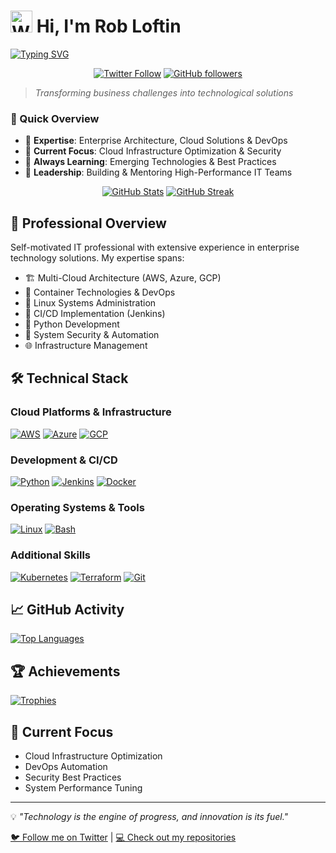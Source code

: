# <img src="https://raw.githubusercontent.com/Tarikul-Islam-Anik/Animated-Fluent-Emojis/master/Emojis/Hand%20gestures/Waving%20Hand.png" alt="Waving Hand" width="35" height="35" /> Hi, I'm Rob Loftin

[![Typing SVG](https://readme-typing-svg.herokuapp.com?font=Fira+Code&pause=1000&color=FFFFFF&width=435&lines=Senior+IT+Guru+%26+Technology+Leader;Cloud+Architecture+%26+DevOps+Expert;20%2B+Years+of+IT+Experience)](https://git.io/typing-svg)

<div align="center">
  
[![Twitter Follow](https://img.shields.io/twitter/follow/ogmacson?style=social)](https://twitter.com/ogmacson)
[![GitHub followers](https://img.shields.io/github/followers/iloveyouit?style=social)](https://github.com/iloveyouit)

</div>

> *Transforming business challenges into technological solutions*

### 🎯 Quick Overview
- 🌟 **Expertise**: Enterprise Architecture, Cloud Solutions & DevOps
- 🔧 **Current Focus**: Cloud Infrastructure Optimization & Security
- 🌱 **Always Learning**: Emerging Technologies & Best Practices
- 👥 **Leadership**: Building & Mentoring High-Performance IT Teams

<div align="center">
  
[![GitHub Stats](https://github-readme-stats.vercel.app/api?username=iloveyouit&show_icons=true&theme=github_dark&hide_border=true&include_all_commits=true&count_private=true)](https://github.com/iloveyouit)
[![GitHub Streak](https://github-readme-streak-stats.herokuapp.com/?user=iloveyouit&theme=github-dark&hide_border=true)](https://github.com/iloveyouit)

</div>

## 💼 Professional Overview

Self-motivated IT professional with extensive experience in enterprise technology solutions. My expertise spans:

- 🏗️ Multi-Cloud Architecture (AWS, Azure, GCP)
- 🐳 Container Technologies & DevOps
- 🐧 Linux Systems Administration
- 🔄 CI/CD Implementation (Jenkins)
- 🐍 Python Development
- 🔐 System Security & Automation
- 🌐 Infrastructure Management

## 🛠️ Technical Stack

### Cloud Platforms & Infrastructure
[![AWS](https://img.shields.io/badge/AWS-%23FF9900.svg?style=for-the-badge&logo=amazon-aws&logoColor=white)](https://aws.amazon.com/)
[![Azure](https://img.shields.io/badge/Azure-%230072C6.svg?style=for-the-badge&logo=microsoftazure&logoColor=white)](https://azure.microsoft.com/)
[![GCP](https://img.shields.io/badge/GCP-%234285F4.svg?style=for-the-badge&logo=google-cloud&logoColor=white)](https://cloud.google.com/)

### Development & CI/CD
[![Python](https://img.shields.io/badge/Python-%233776AB.svg?style=for-the-badge&logo=python&logoColor=white)](https://www.python.org/)
[![Jenkins](https://img.shields.io/badge/Jenkins-%232C5263.svg?style=for-the-badge&logo=jenkins&logoColor=white)](https://www.jenkins.io/)
[![Docker](https://img.shields.io/badge/Docker-%232496ED.svg?style=for-the-badge&logo=docker&logoColor=white)](https://www.docker.com/)

### Operating Systems & Tools
[![Linux](https://img.shields.io/badge/Linux-%23FCC624.svg?style=for-the-badge&logo=linux&logoColor=black)](https://www.linux.org/)
[![Bash](https://img.shields.io/badge/Bash-%234EAA25.svg?style=for-the-badge&logo=gnu-bash&logoColor=white)](https://www.gnu.org/software/bash/)

### Additional Skills
[![Kubernetes](https://img.shields.io/badge/Kubernetes-%23326CE5.svg?style=for-the-badge&logo=kubernetes&logoColor=white)](https://kubernetes.io/)
[![Terraform](https://img.shields.io/badge/Terraform-%235835CC.svg?style=for-the-badge&logo=terraform&logoColor=white)](https://www.terraform.io/)
[![Git](https://img.shields.io/badge/Git-%23F05032.svg?style=for-the-badge&logo=git&logoColor=white)](https://git-scm.com/)

## 📈 GitHub Activity

[![Top Languages](https://github-readme-stats.vercel.app/api/top-langs?username=iloveyouit&show_icons=true&locale=en&layout=compact&theme=dark)](https://github.com/iloveyouit)

## 🏆 Achievements

[![Trophies](https://github-profile-trophy.vercel.app/?username=iloveyouit&theme=dark)](https://github.com/iloveyouit)

## 🎯 Current Focus

- Cloud Infrastructure Optimization
- DevOps Automation
- Security Best Practices
- System Performance Tuning

---

💡 *"Technology is the engine of progress, and innovation is its fuel."*

[🐦 Follow me on Twitter](https://twitter.com/ogmacson) | [💻 Check out my repositories](https://github.com/iloveyouit)
